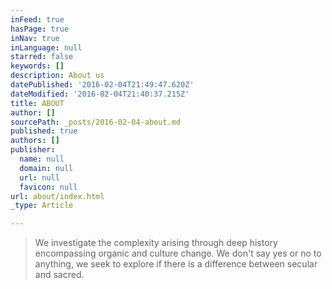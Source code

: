 ```yaml
---
inFeed: true
hasPage: true
inNav: true
inLanguage: null
starred: false
keywords: []
description: About us
datePublished: '2016-02-04T21:49:47.620Z'
dateModified: '2016-02-04T21:40:37.215Z'
title: ABOUT
author: []
sourcePath: _posts/2016-02-04-about.md
published: true
authors: []
publisher:
  name: null
  domain: null
  url: null
  favicon: null
url: about/index.html
_type: Article

---
```

> We investigate the complexity arising through deep history encompassing
> organic and culture change. We don't say yes or no to anything, we seek to 
> explore if there is a difference between secular and sacred.